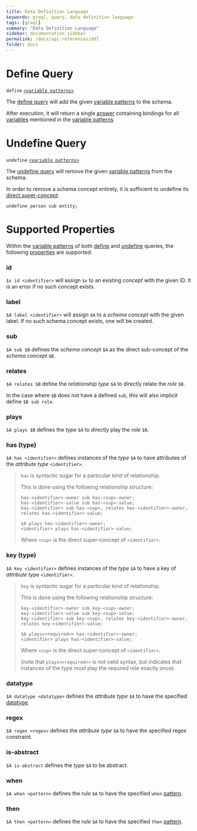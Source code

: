 ```yaml
---
title: Data Definition Language
keywords: graql, query, data definition language
tags: [graql]
summary: "Data Definition Language"
sidebar: documentation_sidebar
permalink: /docs/api-references/ddl
folder: docs
---
```


# Define Query

`define` [`<variable patterns>`](../querying-data/overview#variable-pattern)

The [define query](#define-query) will add the given [variable patterns](../querying-data/overview#variable-pattern) to the schema.

After execution, it will return a single [answer](../querying-data/overview#answer) containing bindings for all
[variables](../querying-data/overview#variable) mentioned in the [variable patterns](../querying-data/overview#variable-pattern).

# Undefine Query

`undefine` [`<variable patterns>`](../querying-data/overview#variable-pattern)

The [undefine query](#undefine-query) will remove the given [variable patterns](../querying-data/overview#variable-pattern) from the
schema.

In order to remove a schema concept entirely, it is sufficient to undefine its [direct super-concept](#sub):

<!-- Ignored so we don't delete the person type for real -->
```graql-test-ignore
undefine person sub entity;
```

# Supported Properties

Within the [variable patterns](../querying-data/overview#variable-pattern) of both [define](#define-query) and
[undefine](#undefine-query) queries, the following [properties](../querying-data/overview#property) are supported:

### id

`$x id <identifier>` will assign `$x` to an existing _concept_ with the given ID. It is an error if no such concept
exists.

### label

`$A label <identifier>` will assign `$A` to a _schema concept_ with the given label. If no such schema concept exists,
one will be created.

### sub

`$A sub $B` defines the _schema concept_ `$A` as the direct sub-concept of the _schema concept_ `$B`.

### relates

`$A relates $B` define the _relationship type_ `$A` to directly relate the _role_ `$B`.

In the case where `$B` does not have a defined `sub`, this will also implicit define `$B sub role`.

### plays

`$A plays $B` defines the _type_ `$A` to directly play the _role_ `$B`.

### has (type)

`$A has <identifier>` defines instances of the _type_ `$A` to have attributes of the _attribute type_ `<identifier>`.

> `has` is syntactic sugar for a particular kind of relationship.
>
> This is done using the following relationship structure:
> ```graql-test-ignore
> has-<identifier>-owner sub has-<sup>-owner;
> has-<identifier>-value sub has-<sup>-value;
> has-<identifier> sub has-<sup>, relates has-<identifier>-owner, relates has-<identifier>-value;
>
> $A plays has-<identifier>-owner;
> <identifier> plays has-<identifier>-value;
> ```
> Where `<sup>` is the direct super-concept of `<identifier>`.

### key (type)

`$A key <identifier>` defines instances of the _type_ `$A` to have a key of _attribute type_ `<identifier>`.

> `key` is syntactic sugar for a particular kind of relationship.
>
> This is done using the following relationship structure:
> ```graql-test-ignore
> key-<identifier>-owner sub key-<sup>-owner;
> key-<identifier>-value sub key-<sup>-value;
> key-<identifier> sub key-<sup>, relates key-<identifier>-owner, relates key-<identifier>-value;
>
> $A plays<<required>> has-<identifier>-owner;
> <identifier> plays has-<identifier>-value;
> ```
> Where `<sup>` is the direct super-concept of `<identifier>`.
> <!-- TODO: This is pretty bad -->
> (note that `plays<<required>>` is not valid syntax, but indicates that instances of the type _must_ play the required
> role exactly once).

### datatype

`$A datatype <datatype>` defines the _attribute type_ `$A` to have the specified
[datatype](../querying-data/overview#value).

### regex

`$A regex <regex>` defines the _attribute type_ `$A` to have the specified regex constraint.

### is-abstract

`$A is-abstract` defines the _type_ `$A` to be abstract.

### when

`$A when <pattern>` defines the _rule_ `$A` to have the specified `when` [pattern](./dml.html#pattern).

### then

`$A then <pattern>` defines the _rule_ `$A` to have the specified `then` [pattern](./dml.html#pattern).
